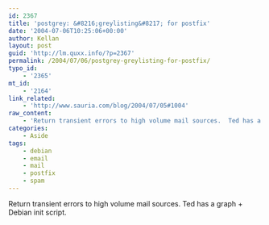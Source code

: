 ```yaml
---
id: 2367
title: 'postgrey: &#8216;greylisting&#8217; for postfix'
date: '2004-07-06T10:25:06+00:00'
author: Kellan
layout: post
guid: 'http://lm.quxx.info/?p=2367'
permalink: /2004/07/06/postgrey-greylisting-for-postfix/
typo_id:
    - '2365'
mt_id:
    - '2164'
link_related:
    - 'http://www.sauria.com/blog/2004/07/05#1004'
raw_content:
    - 'Return transient errors to high volume mail sources.  Ted has a graph + Debian init script.'
categories:
    - Aside
tags:
    - debian
    - email
    - mail
    - postfix
    - spam
---
```


Return transient errors to high volume mail sources. Ted has a graph + Debian init script.